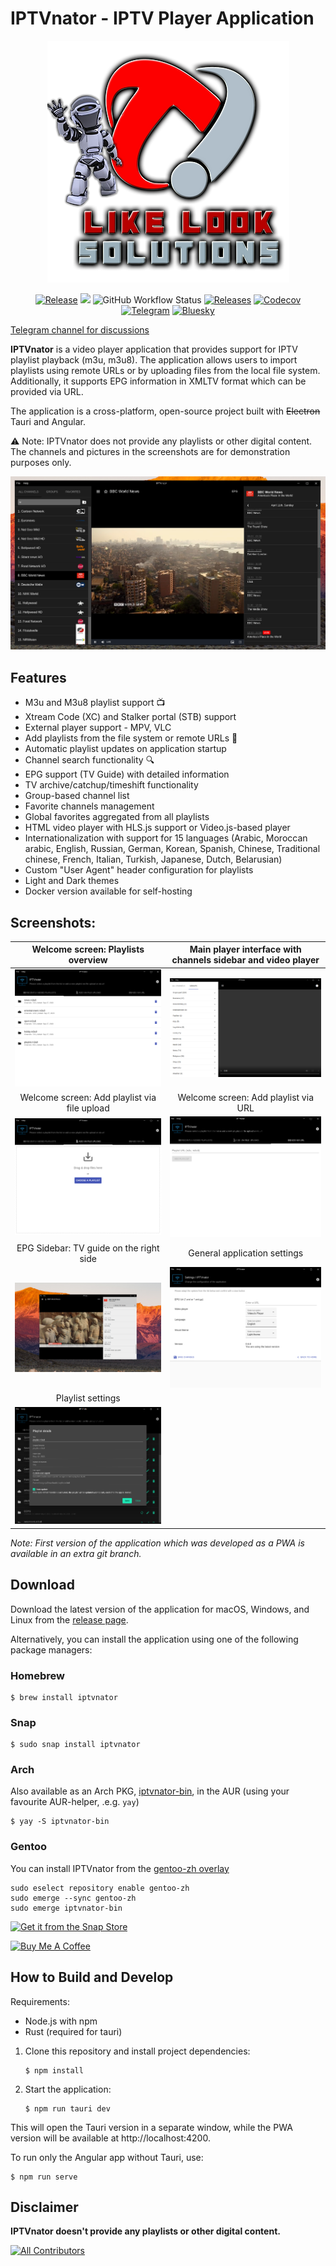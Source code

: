 # IPTVnator - IPTV Player Application

<p align="center">
  <img src="https://raw.githubusercontent.com/4gray/iptvnator/electron/src/assets/icons/favicon.256x256.png" alt="IPTVnator icon" title="Free IPTV player application" />
</p>
<p align="center">
  <a href="https://github.com/4gray/iptvnator/releases"><img src="https://img.shields.io/github/release/4gray/iptvnator.svg?style=for-the-badge&logo=github" alt="Release"></a>
  <a href="https://github.com/4gray/iptvnator/releases"><img src="https://img.shields.io/github/v/release/4gray/iptvnator?include_prereleases&label=pre-release&logo=github&style=for-the-badge" /></a>
 <img alt="GitHub Workflow Status" src="https://img.shields.io/github/actions/workflow/status/4gray/iptvnator/build-and-test.yaml?style=for-the-badge&logo=github"> <a href="https://github.com/4gray/iptvnator/releases"><img src="https://img.shields.io/github/downloads/4gray/iptvnator/total?style=for-the-badge&logo=github" alt="Releases"></a> <a href="https://codecov.io/gh/4gray/iptvnator"><img alt="Codecov" src="https://img.shields.io/codecov/c/github/4gray/iptvnator?style=for-the-badge"></a> <a href="https://t.me/iptvnator"><img src="https://img.shields.io/badge/telegram-iptvnator-blue?logo=telegram&style=for-the-badge" alt="Telegram"></a> <a href="https://bsky.app/profile/iptvnator.bsky.social"><img src="https://img.shields.io/badge/bluesky-iptvnator-darkblue?logo=bluesky&style=for-the-badge" alt="Bluesky"></a>
</p>

<a href="https://t.me/iptvnator">Telegram channel for discussions</a>

**IPTVnator** is a video player application that provides support for IPTV playlist playback (m3u, m3u8). The application allows users to import playlists using remote URLs or by uploading files from the local file system. Additionally, it supports EPG information in XMLTV format which can be provided via URL.

The application is a cross-platform, open-source project built with ~~Electron~~ Tauri and Angular.

⚠️ Note: IPTVnator does not provide any playlists or other digital content. The channels and pictures in the screenshots are for demonstration purposes only.

![IPTVnator: Channels list, player and epg list](./iptv-dark-theme.png)

## Features

-   M3u and M3u8 playlist support 📺
-   Xtream Code (XC) and Stalker portal (STB) support
-   External player support - MPV, VLC
-   Add playlists from the file system or remote URLs 📂
-   Automatic playlist updates on application startup
-   Channel search functionality 🔍
-   EPG support (TV Guide) with detailed information
-   TV archive/catchup/timeshift functionality
-   Group-based channel list
-   Favorite channels management
-   Global favorites aggregated from all playlists
-   HTML video player with HLS.js support or Video.js-based player
-   Internationalization with support for 15 languages (Arabic, Moroccan arabic, English, Russian, German, Korean, Spanish, Chinese, Traditional chinese, French, Italian, Turkish, Japanese, Dutch, Belarusian)
-   Custom "User Agent" header configuration for playlists
-   Light and Dark themes
-   Docker version available for self-hosting

## Screenshots:

|                 Welcome screen: Playlists overview                 | Main player interface with channels sidebar and video player  |
| :----------------------------------------------------------------: | :-----------------------------------------------------------: |
|       ![Welcome screen: Playlists overview](./playlists.png)       |   ![Sidebar with channel and video player](./iptv-main.png)   |
|            Welcome screen: Add playlist via file upload            |             Welcome screen: Add playlist via URL              |
| ![Welcome screen: Add playlist via file upload](./iptv-upload.png) | ![Welcome screen: Add playlist via URL](./upload-via-url.png) |
|              EPG Sidebar: TV guide on the right side               |                 General application settings                  |
|         ![EPG: TV guide on the right side](./iptv-epg.png)         |         ![General app settings](./iptv-settings.png)          |
|                         Playlist settings                          |
|         ![Playlist settings](./iptv-playlist-settings.png)         |                                                               |

_Note: First version of the application which was developed as a PWA is available in an extra git branch._

## Download

Download the latest version of the application for macOS, Windows, and Linux from the [release page](https://github.com/4gray/iptvnator/releases).

Alternatively, you can install the application using one of the following package managers:

### Homebrew

```shell
$ brew install iptvnator
```

### Snap

```shell
$ sudo snap install iptvnator
```

### Arch

Also available as an Arch PKG, [iptvnator-bin](https://aur.archlinux.org/packages/iptvnator-bin/), in the AUR (using your favourite AUR-helper, .e.g. `yay`)

```shell
$ yay -S iptvnator-bin
```

### Gentoo

You can install IPTVnator from the [gentoo-zh overlay](https://github.com/microcai/gentoo-zh)

```shell
sudo eselect repository enable gentoo-zh
sudo emerge --sync gentoo-zh
sudo emerge iptvnator-bin
```

[![Get it from the Snap Store](https://snapcraft.io/static/images/badges/en/snap-store-black.svg)](https://snapcraft.io/iptvnator)

<a href="https://github.com/sponsors/4gray" target="_blank"><img src="https://cdn.buymeacoffee.com/buttons/default-green.png" alt="Buy Me A Coffee" width="185"></a>

## How to Build and Develop

Requirements:

-   Node.js with npm
-   Rust (required for tauri)

1. Clone this repository and install project dependencies:

    ```
    $ npm install
    ```

2. Start the application:
    ```
    $ npm run tauri dev
    ```

This will open the Tauri version in a separate window, while the PWA version will be available at http://localhost:4200.

To run only the Angular app without Tauri, use:

```
$ npm run serve
```

## Disclaimer

**IPTVnator doesn't provide any playlists or other digital content.**

<!-- ALL-CONTRIBUTORS-BADGE:START - Do not remove or modify this section -->

[![All Contributors](https://img.shields.io/badge/all_contributors-13-orange.svg?style=flat-square)](#contributors)

<!-- ALL-CONTRIBUTORS-BADGE:END -->

